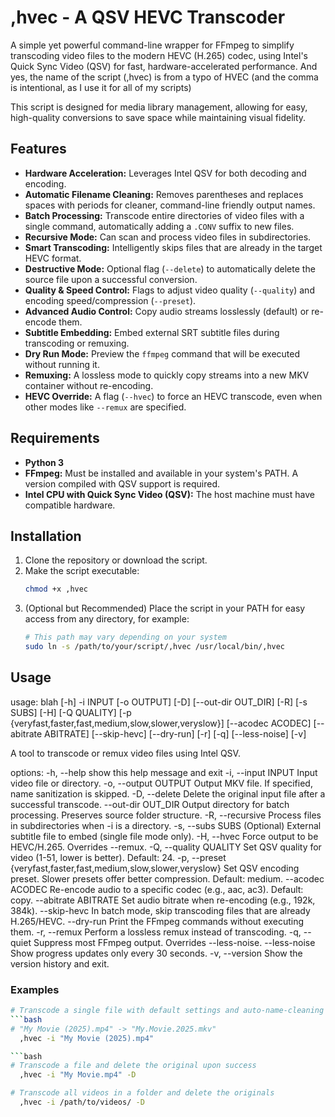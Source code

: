 # ,hvec - A QSV HEVC Transcoder

A simple yet powerful command-line wrapper for FFmpeg to simplify transcoding video files to the modern HEVC (H.265) codec, using Intel's Quick Sync Video (QSV) for fast, hardware-accelerated performance. And yes, the name of the script (,hvec) is from a typo of HVEC (and the comma is intentional, as I use it for all of my scripts)

This script is designed for media library management, allowing for easy, high-quality conversions to save space while maintaining visual fidelity.
## Features

- **Hardware Acceleration:** Leverages Intel QSV for both decoding and encoding.
- **Automatic Filename Cleaning:** Removes parentheses and replaces spaces with periods for cleaner, command-line friendly output names.
- **Batch Processing:** Transcode entire directories of video files with a single command, automatically adding a `.CONV` suffix to new files.
- **Recursive Mode:** Can scan and process video files in subdirectories.
- **Smart Transcoding:** Intelligently skips files that are already in the target HEVC format.
- **Destructive Mode:** Optional flag (`--delete`) to automatically delete the source file upon a successful conversion.
- **Quality & Speed Control:** Flags to adjust video quality (`--quality`) and encoding speed/compression (`--preset`).
- **Advanced Audio Control:** Copy audio streams losslessly (default) or re-encode them.
- **Subtitle Embedding:** Embed external SRT subtitle files during transcoding or remuxing.
- **Dry Run Mode:** Preview the `ffmpeg` command that will be executed without running it.
- **Remuxing:** A lossless mode to quickly copy streams into a new MKV container without re-encoding.
- **HEVC Override:** A flag (`--hvec`) to force an HEVC transcode, even when other modes like `--remux` are specified.
## Requirements

- **Python 3**
- **FFmpeg:** Must be installed and available in your system's PATH. A version compiled with QSV support is required.
- **Intel CPU with Quick Sync Video (QSV):** The host machine must have compatible hardware.

## Installation

1.  Clone the repository or download the script.
2.  Make the script executable:
    ```bash
    chmod +x ,hvec
    ```
3.  (Optional but Recommended) Place the script in your PATH for easy access from any directory, for example:
    ```bash
    # This path may vary depending on your system
    sudo ln -s /path/to/your/script/,hvec /usr/local/bin/,hvec
    ```

## Usage
usage: blah [-h] -i INPUT [-o OUTPUT] [-D] [--out-dir OUT_DIR] [-R] [-s SUBS]
            [-H] [-Q QUALITY]
            [-p {veryfast,faster,fast,medium,slow,slower,veryslow}]
            [--acodec ACODEC] [--abitrate ABITRATE] [--skip-hevc] [--dry-run]
            [-r] [-q] [--less-noise] [-v]

A tool to transcode or remux video files using Intel QSV.

options:
  -h, --help            show this help message and exit
  -i, --input INPUT     Input video file or directory.
  -o, --output OUTPUT   Output MKV file. If specified, name sanitization is skipped.
  -D, --delete          Delete the original input file after a successful transcode.
  --out-dir OUT_DIR     Output directory for batch processing. Preserves source folder structure.
  -R, --recursive       Process files in subdirectories when -i is a directory.
  -s, --subs SUBS       (Optional) External subtitle file to embed (single file mode only).
  -H, --hvec            Force output to be HEVC/H.265. Overrides --remux.
  -Q, --quality QUALITY
                        Set QSV quality for video (1-51, lower is better). Default: 24.
  -p, --preset {veryfast,faster,fast,medium,slow,slower,veryslow}
                        Set QSV encoding preset. Slower presets offer better compression. Default: medium.
  --acodec ACODEC       Re-encode audio to a specific codec (e.g., aac, ac3). Default: copy.
  --abitrate ABITRATE   Set audio bitrate when re-encoding (e.g., 192k, 384k).
  --skip-hevc           In batch mode, skip transcoding files that are already H.265/HEVC.
  --dry-run             Print the FFmpeg commands without executing them.
  -r, --remux           Perform a lossless remux instead of transcoding.
  -q, --quiet           Suppress most FFmpeg output. Overrides --less-noise.
  --less-noise          Show progress updates only every 30 seconds.
  -v, --version         Show the version history and exit.

### Examples
```bash
# Transcode a single file with default settings and auto-name-cleaning
```bash
# "My Movie (2025).mp4" -> "My.Movie.2025.mkv"
  ,hvec -i "My Movie (2025).mp4"

```bash
# Transcode a file and delete the original upon success
  ,hvec -i "My Movie.mp4" -D
```

```bash
# Transcode all videos in a folder and delete the originals
  ,hvec -i /path/to/videos/ -D
```
